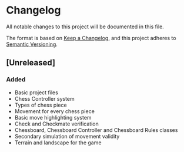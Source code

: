 # Changelog

All notable changes to this project will be documented in this file.

The format is based on [Keep a Changelog](https://keepachangelog.com/en/1.0.0/),
and this project adheres to [Semantic Versioning](https://semver.org/spec/v2.0.0.html).

## [Unreleased]

### Added 

- Basic project files
- Chess Controller system
- Types of chess piece
- Movement for every chess piece
- Basic move highlighting system
- Check and Checkmate verification
- Chessboard, Chessboard Controller and Chessboard Rules classes
- Secondary simulation of movement validity
- Terrain and landscape for the game
